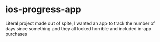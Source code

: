 # ios-progress-app
Literal project made out of spite, I wanted an app to track the number of days since something and they all looked horrible and included in-app purchases
